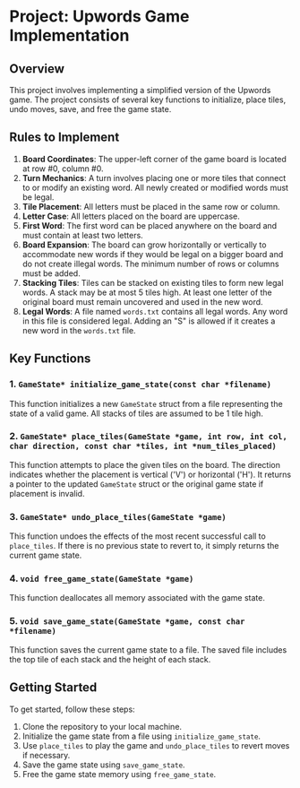 # Project: Upwords Game Implementation

## Overview
This project involves implementing a simplified version of the Upwords game. The project consists of several key functions to initialize, place tiles, undo moves, save, and free the game state.

## Rules to Implement

1. **Board Coordinates**: The upper-left corner of the game board is located at row #0, column #0.
2. **Turn Mechanics**: A turn involves placing one or more tiles that connect to or modify an existing word. All newly created or modified words must be legal.
3. **Tile Placement**: All letters must be placed in the same row or column.
4. **Letter Case**: All letters placed on the board are uppercase.
5. **First Word**: The first word can be placed anywhere on the board and must contain at least two letters.
6. **Board Expansion**: The board can grow horizontally or vertically to accommodate new words if they would be legal on a bigger board and do not create illegal words. The minimum number of rows or columns must be added.
7. **Stacking Tiles**: Tiles can be stacked on existing tiles to form new legal words. A stack may be at most 5 tiles high. At least one letter of the original board must remain uncovered and used in the new word.
8. **Legal Words**: A file named `words.txt` contains all legal words. Any word in this file is considered legal. Adding an "S" is allowed if it creates a new word in the `words.txt` file.


## Key Functions

### 1. `GameState* initialize_game_state(const char *filename)`
This function initializes a new `GameState` struct from a file representing the state of a valid game. All stacks of tiles are assumed to be 1 tile high. 
### 2. `GameState* place_tiles(GameState *game, int row, int col, char direction, const char *tiles, int *num_tiles_placed)`
This function attempts to place the given tiles on the board. The direction indicates whether the placement is vertical ('V') or horizontal ('H'). It returns a pointer to the updated `GameState` struct or the original game state if placement is invalid.
### 3. `GameState* undo_place_tiles(GameState *game)`
This function undoes the effects of the most recent successful call to `place_tiles`. If there is no previous state to revert to, it simply returns the current game state.
### 4. `void free_game_state(GameState *game)`
This function deallocates all memory associated with the game state.
### 5. `void save_game_state(GameState *game, const char *filename)`
This function saves the current game state to a file. The saved file includes the top tile of each stack and the height of each stack.


## Getting Started
To get started, follow these steps:
1. Clone the repository to your local machine.
2. Initialize the game state from a file using `initialize_game_state`.
3. Use `place_tiles` to play the game and `undo_place_tiles` to revert moves if necessary.
4. Save the game state using `save_game_state`.
5. Free the game state memory using `free_game_state`.
